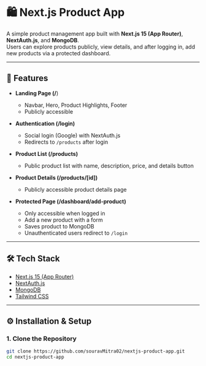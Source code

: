 # 🛍️ Next.js Product App

A simple product management app built with **Next.js 15 (App Router)**, **NextAuth.js**, and **MongoDB**.  
Users can explore products publicly, view details, and after logging in, add new products via a protected dashboard.

---

## 🚀 Features

- **Landing Page (/**)
  - Navbar, Hero, Product Highlights, Footer
  - Publicly accessible

- **Authentication (/login)**
  - Social login (Google) with NextAuth.js
  - Redirects to `/products` after login

- **Product List (/products)**
  - Public product list with name, description, price, and details button

- **Product Details (/products/[id])**
  - Publicly accessible product details page

- **Protected Page (/dashboard/add-product)**
  - Only accessible when logged in
  - Add a new product with a form
  - Saves product to MongoDB
  - Unauthenticated users redirect to `/login`

---

## 🛠️ Tech Stack

- [Next.js 15 (App Router)](https://nextjs.org/)
- [NextAuth.js](https://next-auth.js.org/)
- [MongoDB](https://www.mongodb.com/)
- [Tailwind CSS](https://tailwindcss.com/)

---

## ⚙️ Installation & Setup

### 1. Clone the Repository
```bash
git clone https://github.com/souravMitra02/nextjs-product-app.git
cd nextjs-product-app
